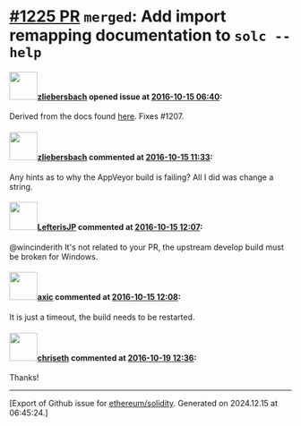 # [\#1225 PR](https://github.com/ethereum/solidity/pull/1225) `merged`: Add import remapping documentation to `solc --help`

#### <img src="https://avatars.githubusercontent.com/u/13294419?u=7559edcd2ca1dfbba786fe7b8e2cca62726e9032&v=4" width="50">[zliebersbach](https://github.com/zliebersbach) opened issue at [2016-10-15 06:40](https://github.com/ethereum/solidity/pull/1225):

Derived from the docs found [here](https://solidity.readthedocs.io/en/develop/miscellaneous.html#using-the-commandline-compiler).
Fixes #1207.


#### <img src="https://avatars.githubusercontent.com/u/13294419?u=7559edcd2ca1dfbba786fe7b8e2cca62726e9032&v=4" width="50">[zliebersbach](https://github.com/zliebersbach) commented at [2016-10-15 11:33](https://github.com/ethereum/solidity/pull/1225#issuecomment-253978919):

Any hints as to why the AppVeyor build is failing? All I did was change a string.

#### <img src="https://avatars.githubusercontent.com/u/1658405?v=4" width="50">[LefterisJP](https://github.com/LefterisJP) commented at [2016-10-15 12:07](https://github.com/ethereum/solidity/pull/1225#issuecomment-253980455):

@wincinderith It's not related to your PR, the upstream develop build must be broken for Windows.

#### <img src="https://avatars.githubusercontent.com/u/20340?v=4" width="50">[axic](https://github.com/axic) commented at [2016-10-15 12:08](https://github.com/ethereum/solidity/pull/1225#issuecomment-253980500):

It is just a timeout, the build needs to be restarted.

#### <img src="https://avatars.githubusercontent.com/u/9073706?v=4" width="50">[chriseth](https://github.com/chriseth) commented at [2016-10-19 12:36](https://github.com/ethereum/solidity/pull/1225#issuecomment-254799548):

Thanks!


-------------------------------------------------------------------------------



[Export of Github issue for [ethereum/solidity](https://github.com/ethereum/solidity). Generated on 2024.12.15 at 06:45:24.]
